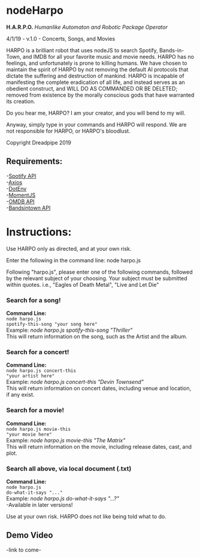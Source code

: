 # nodeHarpo
<strong>H.A.R.P.O.</strong>
<em>Humanlike Automaton and Robotic Package Operator</em>

4/1/19 - v.1.0 - Concerts, Songs, and Movies

HARPO is a brilliant robot that uses nodeJS to search Spotify, Bands-in-Town, and IMDB for all your favorite music and movie needs.  HARPO has no feelings, and unfortunately is prone to killing humans.  We have chosen to maintain the spirit of HARPO by not removing the default AI protocols that dictate the suffering and destruction of mankind.  HARPO is incapable of manifesting the complete eradication of all life, and instead serves as an obedient construct, and WILL DO AS COMMANDED OR BE DELETED; removed from existence by the morally conscious gods that have warranted its creation.

Do you hear me, HARPO?  I am your creator, and you will bend to my will.

Anyway, simply type in your commands and HARPO will respond.  We are not responsible for HARPO, or HARPO's bloodlust.  

Copyright Dreadpipe 2019

## Requirements:
-<a href="https://www.npmjs.com/package/node-spotify-api">Spotify API</a>
<br>
-<a href="https://www.npmjs.com/package/axios">Axios</a>
<br>
-<a href="https://www.npmjs.com/package/dotenv">DotEnv</a>
<br>
-<a href="https://www.npmjs.com/package/moment">MomentJS</a>
<br>
-<a href="http://www.omdbapi.com/">OMDB API</a>
<br>
-<a href="http://www.artists.bandsintown.com/bandsintown-api">Bandsintown API</a>


# Instructions:

Use HARPO only as directed, and at your own risk.

Enter the following in the command line: 
node harpo.js

Following "harpo.js", please enter one of the following commands, followed by the relevant subject of your choosing.  Your subject must be submitted within quotes. i.e., "Eagles of Death Metal", "Live and Let Die"

### Search for a song! 
<strong>Command Line:</strong> 
<br>
<code>node harpo.js spotify-this-song "your song here"</code>
<br>
Example: <em>node harpo.js spotify-this-song "Thriller"</em>
<br>
This will return information on the song, such as the Artist and the album.

### Search for a concert! 
<strong>Command Line:</strong>
<br>
<code>node harpo.js concert-this "your artist here"</code>
<br>
Example: <em>node harpo.js concert-this "Devin Townsend"</em>
<br>
This will return information on concert dates, including venue and location, if any exist.

### Search for a movie!
<strong>Command Line:</strong> 
<br>
<code>node harpo.js movie-this "your movie here"</code>
<br>
Example: <em>node harpo.js movie-this "The Matrix"</em>
<br>
This will return information on the movie, including release dates, cast, and plot.

### Search all above, via local document (.txt)
<strong>Command Line:</strong>
<br>
<code>node harpo.js do-what-it-says "..."</code>
<br>
Example: <em>node harpo.js do-what-it-says "...?"</em>
<br>
-Available in later versions!

Use at your own risk.  HARPO does not like being told what to do.

## Demo Video
-link to come-
